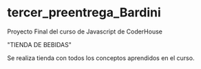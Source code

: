 # tercer_preentrega_Bardini

Proyecto Final del curso de Javascript de CoderHouse

"TIENDA DE BEBIDAS"

Se realiza tienda con todos los conceptos aprendidos en el curso.
